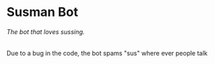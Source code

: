 # Susman Bot
###### The bot that loves sussing.

Due to a bug in the code, the bot spams "sus" where ever people talk
